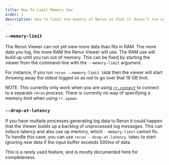 ```yaml
---
title: How To Limit Memory Use
order: 1
description: How to limit the memory of Rerun so that it doesn't run out of RAM.
---
```


### `--memory-limit`

The Rerun Viewer can not yet view more data than fits in RAM. The more data you log, the more RAM the Rerun Viewer will use. The RAM use will build up until you run out of memory. This can be fixed by starting the viewer from the command-line with the `--memory-limit` argument.

For instance, if you run `rerun --memory-limit 16GB` then the viewer will start throwing away the oldest logged so as not to go over that 16 GB limit.

NOTE: This currently only work when you are using [`rr.connect`](https://ref.rerun.io/docs/python/latest/common/initialization/#rerun.connect) to connect to a separate `rerun` process. There is currently no way of specifying a memory limit when using `rr.spawn`.

### `--drop-at-latency`

If you have multiple processes generating log data to Rerun it could happen that the Viewer builds up a backlog of unprocessed log messages. This can induce latency and also use up memory, which `--memory-limit` cannot fix. To handle this case, you can use `rerun --drop-at-latency 500ms` to start ignoring _new_ data if the input buffer exceeds 500ms of data.

This is a rarely used feature, and is mostly documented here for completeness.
